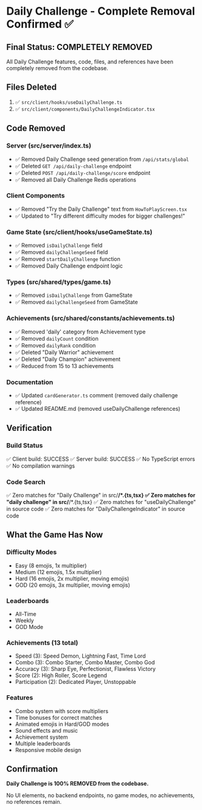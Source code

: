 # Daily Challenge - Complete Removal Confirmed ✅

## Final Status: COMPLETELY REMOVED

All Daily Challenge features, code, files, and references have been completely removed from the codebase.

## Files Deleted
1. ✅ `src/client/hooks/useDailyChallenge.ts`
2. ✅ `src/client/components/DailyChallengeIndicator.tsx`

## Code Removed

### Server (src/server/index.ts)
- ✅ Removed Daily Challenge seed generation from `/api/stats/global`
- ✅ Deleted `GET /api/daily-challenge` endpoint
- ✅ Deleted `POST /api/daily-challenge/score` endpoint
- ✅ Removed all Daily Challenge Redis operations

### Client Components
- ✅ Removed "Try the Daily Challenge" text from `HowToPlayScreen.tsx`
- ✅ Updated to "Try different difficulty modes for bigger challenges!"

### Game State (src/client/hooks/useGameState.ts)
- ✅ Removed `isDailyChallenge` field
- ✅ Removed `dailyChallengeSeed` field
- ✅ Removed `startDailyChallenge` function
- ✅ Removed Daily Challenge endpoint logic

### Types (src/shared/types/game.ts)
- ✅ Removed `isDailyChallenge` from GameState
- ✅ Removed `dailyChallengeSeed` from GameState

### Achievements (src/shared/constants/achievements.ts)
- ✅ Removed 'daily' category from Achievement type
- ✅ Removed `dailyCount` condition
- ✅ Removed `dailyRank` condition
- ✅ Deleted "Daily Warrior" achievement
- ✅ Deleted "Daily Champion" achievement
- ✅ Reduced from 15 to 13 achievements

### Documentation
- ✅ Updated `cardGenerator.ts` comment (removed daily challenge reference)
- ✅ Updated README.md (removed useDailyChallenge references)

## Verification

### Build Status
✅ Client build: SUCCESS
✅ Server build: SUCCESS
✅ No TypeScript errors
✅ No compilation warnings

### Code Search
✅ Zero matches for "Daily Challenge" in src/**/*.{ts,tsx}
✅ Zero matches for "daily challenge" in src/**/*.{ts,tsx}
✅ Zero matches for "useDailyChallenge" in source code
✅ Zero matches for "DailyChallengeIndicator" in source code

## What the Game Has Now

### Difficulty Modes
- Easy (8 emojis, 1x multiplier)
- Medium (12 emojis, 1.5x multiplier)
- Hard (16 emojis, 2x multiplier, moving emojis)
- GOD (20 emojis, 3x multiplier, moving emojis)

### Leaderboards
- All-Time
- Weekly
- GOD Mode

### Achievements (13 total)
- Speed (3): Speed Demon, Lightning Fast, Time Lord
- Combo (3): Combo Starter, Combo Master, Combo God
- Accuracy (3): Sharp Eye, Perfectionist, Flawless Victory
- Score (2): High Roller, Score Legend
- Participation (2): Dedicated Player, Unstoppable

### Features
- Combo system with score multipliers
- Time bonuses for correct matches
- Animated emojis in Hard/GOD modes
- Sound effects and music
- Achievement system
- Multiple leaderboards
- Responsive mobile design

## Confirmation

**Daily Challenge is 100% REMOVED from the codebase.**

No UI elements, no backend endpoints, no game modes, no achievements, no references remain.
